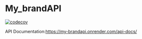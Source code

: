 # My_brandAPI
[![codecov](https://codecov.io/gh/aimeudoxie/My_brandAPI/graph/badge.svg?token=N21UNUAFMU)](https://codecov.io/gh/aimeudoxie/My_brandAPI)



API Documentation:https://my-brandapi.onrender.com/api-docs/
